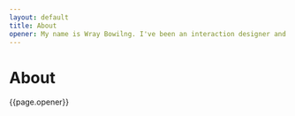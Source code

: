 ```yaml
---
layout: default
title: About
opener: My name is Wray Bowilng. I've been an interaction designer and web developer since the early days of the World Wide Web. From 2001-2019, I organized a digital multimedia art collective called RGBk. I'm also a self-published musician, and founded the synthesizer brand Swamp Flux. I live on a farm in the midlands of South Carolina.
---
```


# About

{{page.opener}}
